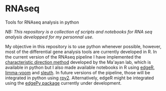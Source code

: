 # RNAseq
Tools for RNAseq analysis in python

_NB: This repository is a collection of scripts and notebooks for RNA seq analysis developped for my personnal use._

My objective in this repository is to use python whenever possible, however, most of the differential gene analysis tools are currently developed in R. In the current version of the RNAseq pipeline I have implemented the [characteristic direction method](http://www.maayanlab.net/CD/) developed by the Ma'ayan lab, which is available in python but I also made available notebooks in R using [edgeR](https://bioconductor.org/packages/release/bioc/html/edgeR.html), [limma-voom](https://bioconductor.org/packages/release/bioc/html/limma.html) and [sleuth](https://pachterlab.github.io/sleuth/about). In future versions of the pipeline, those will be integrated in python using [rpy2](https://rpy2.readthedocs.io/en/version_2.8.x/). Alternatively, edgeR might be integrated using the [edgePy package](https://github.com/r-bioinformatics/edgePy) currently under development.

